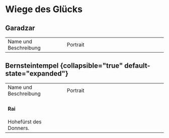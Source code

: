 # Wiege des Glücks

## Garadzar

<table>
<tr><td>Name und Beschreibung</td><td width="300">Portrait</td></tr>
<!--<tr><td><h4>Herzog Igor</h4> Amtierender Herzog von Kluirm und gutmütiges Oberhaupt der Zwerge in Faergria.</td><td><img src="igor.png" alt="" /></td></tr>-->
<!--<tr><td><h4>Derbatin</h4> </td><td><img src="derbatin.png" alt="" /></td></tr>-->
<!--<tr><td><h4>Olaf</h4> Schmiedemeister in der Großen Schmiede von Garadzar.</td><td><img src="olaf.png" alt="" /></td></tr>-->
</table>

## Bernsteintempel {collapsible="true" default-state="expanded"}

<table>
<tr><td>Name und Beschreibung</td><td width="300">Portrait</td></tr>
<tr><td><h4>Rai</h4> Hohefürst des Donners.</td><td><img src="" alt="" /></td></tr>
<!--<tr><td><h4>Mei</h4> Schwester von Rai.</td><td><img src="mei.png" alt="" /></td></tr>-->
</table>